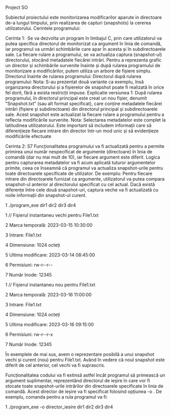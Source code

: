 Project SO


Subiectul proiectului este monitorizarea modificarilor aparute in directoare de-a lungul timpului, prin realizarea de capturi (snapshots) la
cererea utilizatorului.
Cerintele programului:

Cerinta 1: 
·Se va dezvolta un program în limbajul C, prin care utilizatorul va putea specifica directorul de monitorizat ca argument în linia de
comandă, iar programul va urmări schimbările care apar în acesta și în subdirectoarele sale.
La fiecare rulare a programului, se va actualiza captura (snapshot-ul) directorului, stocând metadatele fiecărei intrări.
Pentru a reprezenta grafic un director și schimbările survenite înainte și după rularea programului de monitorizare a modificărilor, putem
utiliza un arbore de fișiere simplu.
Directorul înainte de rularea programului:
Directorul după rularea programului:
Nota: S-au prezentat două variante ca exemplu, însă organizarea directorului și a fișierelor de snapshot poate fi realizată în orice fel dorit,
fără a exista restricții impuse.
Explicatie versiunea 1: După rularea programului, în directorul principal este creat un nou fișier, denumit "Snapshot.txt" (sau alt format
specificat), care conține metadatele fiecărei intrări (fișiere și subdirectoare) din directorul principal și subdirectoarele sale. Acest snapshot
este actualizat la fiecare rulare a programului pentru a reflecta modificările survenite.
Nota: Selectarea metadatelor este complet la latitudinea utilizatorului. Este important să includem informații care să diferențieze fiecare
intrare din director într-un mod unic și să evidențieze modificările efectuate


Cerinta 2: 
S7
Funcționalitatea programului va fi actualizată pentru a permite primirea unui număr nespecificat de argumente (directoare) în linia de
comandă (dar nu mai mult de 10), iar fiecare argument este diferit. Logica pentru capturarea metadatelor va fi acum aplicată tuturor
argumentelor primite, ceea ce înseamnă că programul va actualiza snapshot-urile pentru toate directoarele specificate de utilizator.
De exemplu:
Pentru fiecare intrare din directoarele furnizat ca argumente, utilizatorul va putea compara snapshot-ul anterior al directorului specificat
cu cel actual. Dacă există diferențe între cele două snapshot-uri, captura veche va fi actualizată cu noile informații din snapshot-ul
curent.

1 ./program_exe dir1 dir2 dir3 dir4


1 // Fișierul instantaneu vechi pentru File1.txt

2 Marca temporală: 2023-03-15 10:30:00

3 Intrare: File1.txt

4 Dimensiune: 1024 octeți

5 Ultima modificare: 2023-03-14 08:45:00

6 Permisiuni: rw-r--r--

7 Număr Inode: 12345


1 // Fișierul instantaneu nou pentru File1.txt

2 Marca temporală: 2023-03-16 11:00:00

3 Intrare: File1.txt

4 Dimensiune: 1024 octeți

5 Ultima modificare: 2023-03-16 09:15:00

6 Permisiuni: rw-r--r-x

7 Număr Inode: 12345

În exemplele de mai sus, avem o reprezentare posibilă a unui snapshot vechi și curent (nou) pentru File1.txt. Având în vedere că noul
snapshot este diferit de cel anterior, cel vechi va fi suprascris.

Funcționalitatea codului va fi extinsă astfel încât programul să primească un argument suplimentar, reprezentând directorul de ieșire în
care vor fi stocate toate snapshot-urile intrărilor din directoarele specificate în linia de comandă. Acest director de ieșire va fi specificat
folosind opțiunea -o .
De exemplu, comanda pentru a rula programul va fi:

1 ./program_exe -o director_iesire dir1 dir2 dir3 dir4

